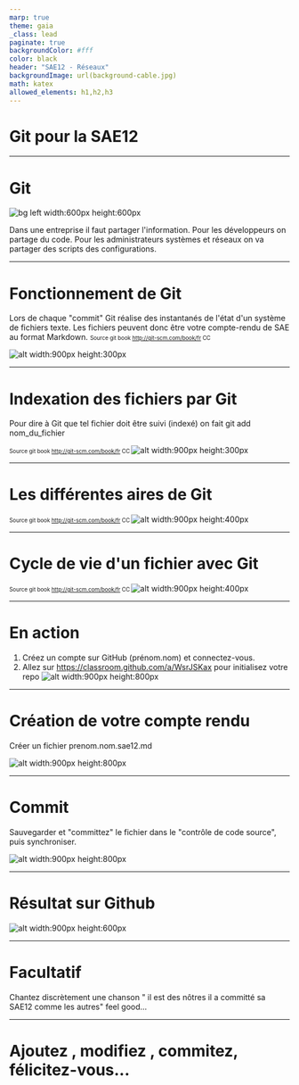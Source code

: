 ```yaml
---
marp: true
theme: gaia
_class: lead
paginate: true
backgroundColor: #fff
color: black
header: "SAE12 - Réseaux"
backgroundImage: url(background-cable.jpg)
math: katex
allowed_elements: h1,h2,h3
---
```

<!-- backgroundImage: url(background-cable.jpg)-->
# Git pour la SAE12

---

# Git
<!-- backgroundImage: url()-->
![bg left width:600px height:600px](baracktocat.jpg)

Dans une entreprise il faut partager l'information.
Pour les développeurs on partage du code.
Pour les administrateurs systèmes et réseaux on va partager des scripts des configurations.

---

# Fonctionnement de Git

Lors de chaque "commit" Git réalise des instantanés de l'état d'un système de fichiers texte. Les fichiers peuvent donc être votre compte-rendu de SAE au format Markdown.
<span style="font-size:70%"> Source git book http://git-scm.com/book/fr CC </span>

![alt width:900px height:300px](git1.png)

---

# Indexation des fichiers par Git 

Pour dire à Git que tel fichier doit être suivi (indexé) on fait git add nom_du_fichier

<span style="font-size:70%"> Source git book http://git-scm.com/book/fr CC </span>
![alt width:900px height:300px](git2.png)

---

# Les différentes aires de Git

<span style="font-size:70%"> Source git book http://git-scm.com/book/fr CC </span>
![alt width:900px height:400px](git4.png)


---
# Cycle de vie d'un fichier avec Git

<span style="font-size:70%"> Source git book http://git-scm.com/book/fr CC </span>
![alt width:900px height:400px](git3.png)


---

# En action

1. Créez un compte sur GitHub (prénom.nom) et connectez-vous.
2. Allez sur  <https://classroom.github.com/a/WsrJSKax> pour initialisez votre repo
![alt width:900px height:800px](vs1.png)

---

# Création de votre compte rendu

 Créer  un fichier prenom.nom.sae12.md

![alt width:900px height:800px](vs3.png)

---

# Commit

Sauvegarder et "committez" le fichier dans le "contrôle de code source", puis synchroniser.

![alt width:900px height:800px](vs4.png)

---

# Résultat sur Github

![alt width:900px height:600px](gh1.png)

---

# Facultatif

Chantez discrètement une chanson   " il est des nôtres il a committé sa SAE12 comme les autres"
feel good...

---

# Ajoutez , modifiez , commitez, félicitez-vous...

